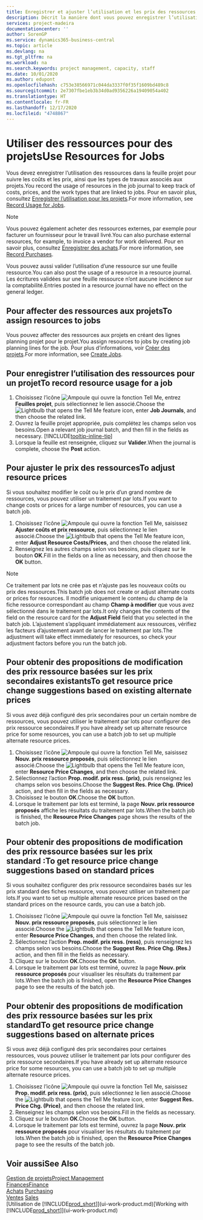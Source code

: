 ```yaml
---
title: Enregistrer et ajuster l’utilisation et les prix des ressources| Microsoft Docs
description: Décrit la manière dont vous pouvez enregistrer l’utilisation ou la consommation ressource associée à un projet, de garder la trace et de gérer les coûts, les prix, ainsi que les types de travaux.
services: project-madeira
documentationcenter: ''
author: SorenGP
ms.service: dynamics365-business-central
ms.topic: article
ms.devlang: na
ms.tgt_pltfrm: na
ms.workload: na
ms.search.keywords: project management, capacity, staff
ms.date: 10/01/2020
ms.author: edupont
ms.openlocfilehash: c753e38566971c044da3337f0f35f1609bd489c8
ms.sourcegitcommit: 2e7307fbe1eb3b34d0ad9356226a19409054a402
ms.translationtype: HT
ms.contentlocale: fr-FR
ms.lasthandoff: 12/17/2020
ms.locfileid: "4748867"
---
```

# <a name="use-resources-for-jobs"></a><span data-ttu-id="94e30-103">Utiliser des ressources pour des projets</span><span class="sxs-lookup"><span data-stu-id="94e30-103">Use Resources for Jobs</span></span>
<span data-ttu-id="94e30-104">Vous devez enregistrer l’utilisation des ressources dans la feuille projet pour suivre les coûts et les prix, ainsi que les types de travaux associés aux projets.</span><span class="sxs-lookup"><span data-stu-id="94e30-104">You record the usage of resources in the job journal to keep track of costs, prices, and the work types that are linked to jobs.</span></span> <span data-ttu-id="94e30-105">Pour en savoir plus, consultez [Enregistrer l’utilisation pour les projets](projects-how-record-job-usage.md).</span><span class="sxs-lookup"><span data-stu-id="94e30-105">For more information, see [Record Usage for Jobs](projects-how-record-job-usage.md).</span></span>

> [!NOTE]
> <span data-ttu-id="94e30-106">Vous pouvez également acheter des ressources externes, par exemple pour facturer un fournisseur pour le travail livré.</span><span class="sxs-lookup"><span data-stu-id="94e30-106">You can also purchase external resources, for example, to invoice a vendor for work delivered.</span></span> <span data-ttu-id="94e30-107">Pour en savoir plus, consultez [Enregistrer des achats](purchasing-how-record-purchases.md).</span><span class="sxs-lookup"><span data-stu-id="94e30-107">For more information, see [Record Purchases](purchasing-how-record-purchases.md).</span></span>

<span data-ttu-id="94e30-108">Vous pouvez aussi valider l’utilisation d’une ressource sur une feuille ressource.</span><span class="sxs-lookup"><span data-stu-id="94e30-108">You can also post the usage of a resource in a resource journal.</span></span> <span data-ttu-id="94e30-109">Les écritures validées sur une feuille ressource n’ont aucune incidence sur la comptabilité.</span><span class="sxs-lookup"><span data-stu-id="94e30-109">Entries posted in a resource journal have no effect on the general ledger.</span></span>

## <a name="to-assign-resources-to-jobs"></a><span data-ttu-id="94e30-110">Pour affecter des ressources aux projets</span><span class="sxs-lookup"><span data-stu-id="94e30-110">To assign resources to jobs</span></span>
<span data-ttu-id="94e30-111">Vous pouvez affecter des ressources aux projets en créant des lignes planning projet pour le projet.</span><span class="sxs-lookup"><span data-stu-id="94e30-111">You assign resources to jobs by creating job planning lines for the job.</span></span> <span data-ttu-id="94e30-112">Pour plus d’informations, voir [Créer des projets](projects-how-create-jobs.md).</span><span class="sxs-lookup"><span data-stu-id="94e30-112">For more information, see [Create Jobs](projects-how-create-jobs.md).</span></span>

## <a name="to-record-resource-usage-for-a-job"></a><span data-ttu-id="94e30-113">Pour enregistrer l’utilisation des ressources pour un projet</span><span class="sxs-lookup"><span data-stu-id="94e30-113">To record resource usage for a job</span></span>
1. <span data-ttu-id="94e30-114">Choisissez l’icône ![Ampoule qui ouvre la fonction Tell Me](media/ui-search/search_small.png "Dites-moi ce que vous voulez faire"), entrez **Feuilles projet**, puis sélectionnez le lien associé.</span><span class="sxs-lookup"><span data-stu-id="94e30-114">Choose the ![Lightbulb that opens the Tell Me feature](media/ui-search/search_small.png "Tell me what you want to do") icon, enter **Job Journals**, and then choose the related link.</span></span>
2. <span data-ttu-id="94e30-115">Ouvrez la feuille projet appropriée, puis complétez les champs selon vos besoins.</span><span class="sxs-lookup"><span data-stu-id="94e30-115">Open a relevant job journal batch, and then fill in the fields as necessary.</span></span> [!INCLUDE[tooltip-inline-tip](includes/tooltip-inline-tip_md.md)]
3. <span data-ttu-id="94e30-116">Lorsque la feuille est renseignée, cliquez sur **Valider**.</span><span class="sxs-lookup"><span data-stu-id="94e30-116">When the journal is complete, choose the **Post** action.</span></span>

## <a name="to-adjust-resource-prices"></a><span data-ttu-id="94e30-117">Pour ajuster le prix des ressources</span><span class="sxs-lookup"><span data-stu-id="94e30-117">To adjust resource prices</span></span>
<span data-ttu-id="94e30-118">Si vous souhaitez modifier le coût ou le prix d’un grand nombre de ressources, vous pouvez utiliser un traitement par lots.</span><span class="sxs-lookup"><span data-stu-id="94e30-118">If you want to change costs or prices for a large number of resources, you can use a batch job.</span></span>  

1. <span data-ttu-id="94e30-119">Choisissez l’icône ![Ampoule qui ouvre la fonction Tell Me](media/ui-search/search_small.png "Dites-moi ce que vous voulez faire"), saisissez **Ajuster coûts et prix ressource**, puis sélectionnez le lien associé.</span><span class="sxs-lookup"><span data-stu-id="94e30-119">Choose the ![Lightbulb that opens the Tell Me feature](media/ui-search/search_small.png "Tell me what you want to do") icon, enter **Adjust Resource Costs/Prices**, and then choose the related link.</span></span>
2. <span data-ttu-id="94e30-120">Renseignez les autres champs selon vos besoins, puis cliquez sur le bouton **OK**.</span><span class="sxs-lookup"><span data-stu-id="94e30-120">Fill in the fields on a line as necessary, and then choose the **OK** button.</span></span>

> [!NOTE]  
>   <span data-ttu-id="94e30-121">Ce traitement par lots ne crée pas et n’ajuste pas les nouveaux coûts ou prix des ressources.</span><span class="sxs-lookup"><span data-stu-id="94e30-121">This batch job does not create or adjust alternate costs or prices for resources.</span></span> <span data-ttu-id="94e30-122">Il modifie uniquement le contenu du champ de la fiche ressource correspondant au champ **Champ à modifier** que vous avez sélectionné dans le traitement par lots.</span><span class="sxs-lookup"><span data-stu-id="94e30-122">It only changes the contents of the field on the resource card for the **Adjust Field** field that you selected in the batch job.</span></span> <span data-ttu-id="94e30-123">L’ajustement s’appliquant immédiatement aux ressources, vérifiez les facteurs d’ajustement avant de lancer le traitement par lots.</span><span class="sxs-lookup"><span data-stu-id="94e30-123">The adjustment will take effect immediately for resources, so check your adjustment factors before you run the batch job.</span></span>

## <a name="to-get-resource-price-change-suggestions-based-on-existing-alternate-prices"></a><span data-ttu-id="94e30-124">Pour obtenir des propositions de modification des prix ressource basées sur les prix secondaires existants</span><span class="sxs-lookup"><span data-stu-id="94e30-124">To get resource price change suggestions based on existing alternate prices</span></span>
<span data-ttu-id="94e30-125">Si vous avez déjà configuré des prix secondaires pour un certain nombre de ressources, vous pouvez utiliser le traitement par lots pour configurer des prix ressource secondaires.</span><span class="sxs-lookup"><span data-stu-id="94e30-125">If you have already set up alternate resource price for some resources, you can use a batch job to set up multiple alternate resource prices.</span></span>

1. <span data-ttu-id="94e30-126">Choisissez l’icône ![Ampoule qui ouvre la fonction Tell Me](media/ui-search/search_small.png "Dites-moi ce que vous voulez faire"), saisissez **Nouv. prix ressource proposés**, puis sélectionnez le lien associé.</span><span class="sxs-lookup"><span data-stu-id="94e30-126">Choose the ![Lightbulb that opens the Tell Me feature](media/ui-search/search_small.png "Tell me what you want to do") icon, enter **Resource Price Changes**, and then choose the related link.</span></span>
2. <span data-ttu-id="94e30-127">Sélectionnez l’action **Prop. modif. prix ress. (prix)**, puis renseignez les champs selon vos besoins.</span><span class="sxs-lookup"><span data-stu-id="94e30-127">Choose the **Suggest Res. Price Chg. (Price)** action, and then fill in the fields as necessary.</span></span>
3. <span data-ttu-id="94e30-128">Choisissez le bouton **OK**.</span><span class="sxs-lookup"><span data-stu-id="94e30-128">Choose the **OK** button.</span></span>  
4. <span data-ttu-id="94e30-129">Lorsque le traitement par lots est terminé, la page **Nouv. prix ressource proposés** affiche les résultats du traitement par lots.</span><span class="sxs-lookup"><span data-stu-id="94e30-129">When the batch job is finished, the **Resource Price Changes** page shows the results of the batch job.</span></span>

## <a name="to-get-resource-price-change-suggestions-based-on-standard-prices"></a><span data-ttu-id="94e30-130">Pour obtenir des propositions de modification des prix ressource basées sur les prix standard :</span><span class="sxs-lookup"><span data-stu-id="94e30-130">To get resource price change suggestions based on standard prices</span></span>
<span data-ttu-id="94e30-131">Si vous souhaitez configurer des prix ressource secondaires basés sur les prix standard des fiches ressource, vous pouvez utiliser un traitement par lots.</span><span class="sxs-lookup"><span data-stu-id="94e30-131">If you want to set up multiple alternate resource prices based on the standard prices on the resource cards, you can use a batch job.</span></span>  

1. <span data-ttu-id="94e30-132">Choisissez l’icône ![Ampoule qui ouvre la fonction Tell Me](media/ui-search/search_small.png "Dites-moi ce que vous voulez faire"), saisissez **Nouv. prix ressource proposés**, puis sélectionnez le lien associé.</span><span class="sxs-lookup"><span data-stu-id="94e30-132">Choose the ![Lightbulb that opens the Tell Me feature](media/ui-search/search_small.png "Tell me what you want to do") icon, enter **Resource Price Changes**, and then choose the related link.</span></span>
2. <span data-ttu-id="94e30-133">Sélectionnez l’action **Prop. modif. prix ress. (ress)**, puis renseignez les champs selon vos besoins.</span><span class="sxs-lookup"><span data-stu-id="94e30-133">Choose the **Suggest Res. Price Chg. (Res.)** action, and then fill in the fields as necessary.</span></span>  
3. <span data-ttu-id="94e30-134">Cliquez sur le bouton **OK**.</span><span class="sxs-lookup"><span data-stu-id="94e30-134">Choose the **OK** button.</span></span>  
4. <span data-ttu-id="94e30-135">Lorsque le traitement par lots est terminé, ouvrez la page **Nouv. prix ressource proposés** pour visualiser les résultats du traitement par lots.</span><span class="sxs-lookup"><span data-stu-id="94e30-135">When the batch job is finished, open the **Resource Price Changes** page to see the results of the batch job.</span></span>

## <a name="to-get-resource-price-change-suggestions-based-on-alternate-prices"></a><span data-ttu-id="94e30-136">Pour obtenir des propositions de modification des prix ressource basées sur les prix standard</span><span class="sxs-lookup"><span data-stu-id="94e30-136">To get resource price change suggestions based on alternate prices</span></span>
<span data-ttu-id="94e30-137">Si vous avez déjà configuré des prix secondaires pour certaines ressources, vous pouvez utiliser le traitement par lots pour configurer des prix ressource secondaires.</span><span class="sxs-lookup"><span data-stu-id="94e30-137">If you have already set up alternate resource price for some resources, you can use a batch job to set up multiple alternate resource prices.</span></span>

1. <span data-ttu-id="94e30-138">Choisissez l’icône ![Ampoule qui ouvre la fonction Tell Me](media/ui-search/search_small.png "Dites-moi ce que vous voulez faire"), saisissez **Prop. modif. prix ress. (prix)**, puis sélectionnez le lien associé.</span><span class="sxs-lookup"><span data-stu-id="94e30-138">Choose the ![Lightbulb that opens the Tell Me feature](media/ui-search/search_small.png "Tell me what you want to do") icon, enter **Suggest Res. Price Chg. (Price)**, and then choose the related link.</span></span>  
2. <span data-ttu-id="94e30-139">Renseignez les champs selon vos besoins.</span><span class="sxs-lookup"><span data-stu-id="94e30-139">Fill in the fields as necessary.</span></span>
3. <span data-ttu-id="94e30-140">Cliquez sur le bouton **OK**.</span><span class="sxs-lookup"><span data-stu-id="94e30-140">Choose the **OK** button.</span></span>  
4. <span data-ttu-id="94e30-141">Lorsque le traitement par lots est terminé, ouvrez la page **Nouv. prix ressource proposés** pour visualiser les résultats du traitement par lots.</span><span class="sxs-lookup"><span data-stu-id="94e30-141">When the batch job is finished, open the **Resource Price Changes** page to see the results of the batch job.</span></span>

## <a name="see-also"></a><span data-ttu-id="94e30-142">Voir aussi</span><span class="sxs-lookup"><span data-stu-id="94e30-142">See Also</span></span>
[<span data-ttu-id="94e30-143">Gestion de projets</span><span class="sxs-lookup"><span data-stu-id="94e30-143">Project Management</span></span>](projects-manage-projects.md)  
[<span data-ttu-id="94e30-144">Finances</span><span class="sxs-lookup"><span data-stu-id="94e30-144">Finance</span></span>](finance.md)  
<span data-ttu-id="94e30-145">[Achats](purchasing-manage-purchasing.md)       </span><span class="sxs-lookup"><span data-stu-id="94e30-145">[Purchasing](purchasing-manage-purchasing.md)       </span></span>  
<span data-ttu-id="94e30-146">[Ventes](sales-manage-sales.md)   </span><span class="sxs-lookup"><span data-stu-id="94e30-146">[Sales](sales-manage-sales.md)   </span></span>  
<span data-ttu-id="94e30-147">[Utilisation de [!INCLUDE[prod_short](includes/prod_short.md)]](ui-work-product.md)</span><span class="sxs-lookup"><span data-stu-id="94e30-147">[Working with [!INCLUDE[prod_short](includes/prod_short.md)]](ui-work-product.md)</span></span>  
